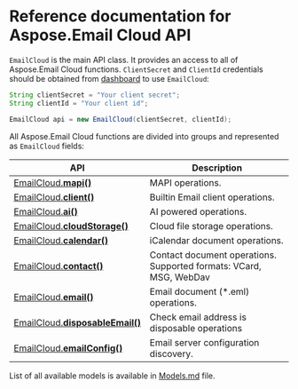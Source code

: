# Reference documentation for Aspose.Email Cloud API

`EmailCloud` is the main API class. It provides an access to all of Aspose.Email Cloud functions.
`ClientSecret` and `ClientId` credentials should be obtained from [dashboard](https://dashboard.aspose.cloud/#/) to use `EmailCloud`:

```java
String clientSecret = "Your client secret";
String clientId = "Your client id";

EmailCloud api = new EmailCloud(clientSecret, clientId);
```

All Aspose.Email Cloud functions are divided into groups and represented as `EmailCloud` fields:

API | Description
--- | -----------
[EmailCloud.**mapi()**](MapiGroup.md) | MAPI operations.
[EmailCloud.**client()**](ClientGroup.md) | Builtin Email client operations.
[EmailCloud.**ai()**](AiGroup.md) | AI powered operations.
[EmailCloud.**cloudStorage()**](CloudStorageGroup.md) | Cloud file storage operations.
[EmailCloud.**calendar()**](CalendarApi_list.md) | iCalendar document operations.
[EmailCloud.**contact()**](ContactApi_list.md) | Contact document operations. Supported formats: VCard, MSG, WebDav
[EmailCloud.**email()**](EmailApi_list.md) | Email document (*.eml) operations.
[EmailCloud.**disposableEmail()**](DisposableEmailApi_list.md) | Check email address is disposable operations
[EmailCloud.**emailConfig()**](EmailConfigApi_list.md) | Email server configuration discovery.


List of all available models is available in [Models.md](Models.md) file.